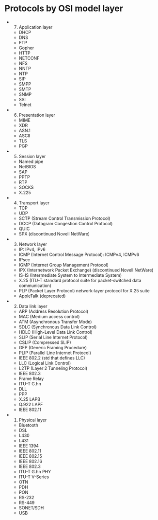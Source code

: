 # Protocols by OSI model layer

- 7. Application layer
  - DHCP
  - DNS
  - FTP
  - Gopher
  - HTTP
  - NETCONF
  - NFS
  - NNTP
  - NTP
  - SIP
  - SMPP
  - SMTP
  - SNMP
  - SSI
  - Telnet
- 6. Presentation layer
  - MIME
  - XDR
  - ASN.1
  - ASCII
  - TLS
  - PGP
- 5. Session layer
  - Named pipe
  - NetBIOS
  - SAP
  - PPTP
  - RTP
  - SOCKS
  - X.225
- 4. Transport layer
  - TCP
  - UDP
  - SCTP (Stream Control Transmission Protocol)
  - DCCP (Datagram Congestion Control Protocol)
  - QUIC
  - SPX (discontinued Novell NetWare)
- 3. Network layer
  - IP: IPv4, IPv6
  - ICMP (Internet Control Message Protocol): ICMPv4, ICMPv6
  - IPsec
  - IGMP (Internet Group Management Protocol)
  - IPX (Internetwork Packet Exchange) (discontinued Novell NetWare)
  - IS-IS (Intermediate System to Intermediate System) 
  - X.25 (ITU-T standard protocol suite for packet-switched data communication)
  - PLP (Packet Layer Protocol) network-layer protocol for X.25 suite
  - AppleTalk (deprecated)
- 2. Data link layer
  - ARP (Address Resolution Protocol)
  - MAC (Medium access control)
  - ATM (Asynchronous Transfer Mode)
  - SDLC (Synchronous Data Link Control)
  - HDLC (High-Level Data Link Control)
  - SLIP (Serial Line Internet Protocol)
  - CSLIP (Compressed SLIP)
  - GFP (Generic Framing Procedure)
  - PLIP (Parallel Line Internet Protocol)
  - IEEE 802.2 (std that defines LLC)
  - LLC (Logical Link Control)
  - L2TP (Layer 2 Tunneling Protocol)
  - IEEE 802.3
  - Frame Relay
  - ITU-T G.hn 
  - DLL
  - PPP
  - X.25 LAPB
  - Q.922 LAPF
  - IEEE 802.11
- 1. Physical layer
  - Bluetooth
  - DSL
  - I.430
  - I.431
  - IEEE 1394
  - IEEE 802.11
  - IEEE 802.15
  - IEEE 802.16
  - IEEE 802.3
  - ITU-T G.hn PHY
  - ITU-T V-Series
  - OTN
  - PDH
  - PON
  - RS-232
  - RS-449
  - SONET/SDH
  - USB
